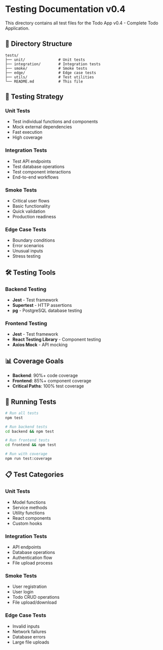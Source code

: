 # Testing Documentation v0.4

This directory contains all test files for the Todo App v0.4 - Complete Todo Application.

## 📁 **Directory Structure**

```
tests/
├── unit/               # Unit tests
├── integration/        # Integration tests
├── smoke/              # Smoke tests
├── edge/               # Edge case tests
├── utils/              # Test utilities
└── README.md           # This file
```

## 🧪 **Testing Strategy**

### **Unit Tests**
- Test individual functions and components
- Mock external dependencies
- Fast execution
- High coverage

### **Integration Tests**
- Test API endpoints
- Test database operations
- Test component interactions
- End-to-end workflows

### **Smoke Tests**
- Critical user flows
- Basic functionality
- Quick validation
- Production readiness

### **Edge Case Tests**
- Boundary conditions
- Error scenarios
- Unusual inputs
- Stress testing

## 🛠️ **Testing Tools**

### **Backend Testing**
- **Jest** - Test framework
- **Supertest** - HTTP assertions
- **pg** - PostgreSQL database testing

### **Frontend Testing**
- **Jest** - Test framework
- **React Testing Library** - Component testing
- **Axios Mock** - API mocking

## 📊 **Coverage Goals**

- **Backend**: 90%+ code coverage
- **Frontend**: 85%+ component coverage
- **Critical Paths**: 100% test coverage

## 🚀 **Running Tests**

```bash
# Run all tests
npm test

# Run backend tests
cd backend && npm test

# Run frontend tests
cd frontend && npm test

# Run with coverage
npm run test:coverage
```

## 📋 **Test Categories**

### **Unit Tests**
- Model functions
- Service methods
- Utility functions
- React components
- Custom hooks

### **Integration Tests**
- API endpoints
- Database operations
- Authentication flow
- File upload process

### **Smoke Tests**
- User registration
- User login
- Todo CRUD operations
- File upload/download

### **Edge Case Tests**
- Invalid inputs
- Network failures
- Database errors
- Large file uploads